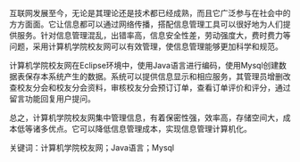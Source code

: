 互联网发展至今，无论是其理论还是技术都已经成熟，而且它广泛参与在社会中的方方面面。它让信息都可以通过网络传播，搭配信息管理工具可以很好地为人们提供服务。针对信息管理混乱，出错率高，信息安全性差，劳动强度大，费时费力等问题，采用计算机学院校友网可以有效管理，使信息管理能够更加科学和规范。

计算机学院校友网在Eclipse环境中，使用Java语言进行编码，使用Mysql创建数据表保存本系统产生的数据。系统可以提供信息显示和相应服务，其管理员增删改查校友分会和校友分会资料，审核校友分会预订订单，查看订单评价和评分，通过留言功能回复用户提问。

总之，计算机学院校友网集中管理信息，有着保密性强，效率高，存储空间大，成本低等诸多优点。它可以降低信息管理成本，实现信息管理计算机化。

关键词：计算机学院校友网；Java语言；Mysql
